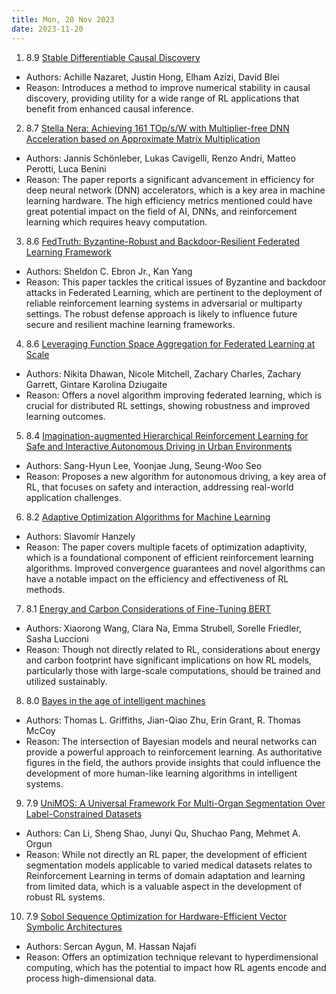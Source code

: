 ```yaml
---
title: Mon, 20 Nov 2023
date: 2023-11-20
---
```

1. 8.9 [Stable Differentiable Causal Discovery](https://arxiv.org/abs/2311.10263)
* Authors: Achille Nazaret, Justin Hong, Elham Azizi, David Blei
* Reason: Introduces a method to improve numerical stability in causal discovery, providing utility for a wide range of RL applications that benefit from enhanced causal inference.

2. 8.7 [Stella Nera: Achieving 161 TOp/s/W with Multiplier-free DNN Acceleration based on Approximate Matrix Multiplication](https://arxiv.org/abs/2311.10207)
* Authors: Jannis Schönleber, Lukas Cavigelli, Renzo Andri, Matteo Perotti, Luca Benini
* Reason: The paper reports a significant advancement in efficiency for deep neural network (DNN) accelerators, which is a key area in machine learning hardware. The high efficiency metrics mentioned could have great potential impact on the field of AI, DNNs, and reinforcement learning which requires heavy computation.

3. 8.6 [FedTruth: Byzantine-Robust and Backdoor-Resilient Federated Learning Framework](https://arxiv.org/abs/2311.10248)
* Authors: Sheldon C. Ebron Jr., Kan Yang
* Reason: This paper tackles the critical issues of Byzantine and backdoor attacks in Federated Learning, which are pertinent to the deployment of reliable reinforcement learning systems in adversarial or multiparty settings. The robust defense approach is likely to influence future secure and resilient machine learning frameworks.

4. 8.6 [Leveraging Function Space Aggregation for Federated Learning at Scale](https://arxiv.org/abs/2311.10291)
* Authors: Nikita Dhawan, Nicole Mitchell, Zachary Charles, Zachary Garrett, Gintare Karolina Dziugaite
* Reason: Offers a novel algorithm improving federated learning, which is crucial for distributed RL settings, showing robustness and improved learning outcomes.

5. 8.4 [Imagination-augmented Hierarchical Reinforcement Learning for Safe and Interactive Autonomous Driving in Urban Environments](https://arxiv.org/abs/2311.10309)
* Authors: Sang-Hyun Lee, Yoonjae Jung, Seung-Woo Seo
* Reason: Proposes a new algorithm for autonomous driving, a key area of RL, that focuses on safety and interaction, addressing real-world application challenges.

6. 8.2 [Adaptive Optimization Algorithms for Machine Learning](https://arxiv.org/abs/2311.10203)
* Authors: Slavomír Hanzely
* Reason: The paper covers multiple facets of optimization adaptivity, which is a foundational component of efficient reinforcement learning algorithms. Improved convergence guarantees and novel algorithms can have a notable impact on the efficiency and effectiveness of RL methods.

7. 8.1 [Energy and Carbon Considerations of Fine-Tuning BERT](https://arxiv.org/abs/2311.10267)
* Authors: Xiaorong Wang, Clara Na, Emma Strubell, Sorelle Friedler, Sasha Luccioni
* Reason: Though not directly related to RL, considerations about energy and carbon footprint have significant implications on how RL models, particularly those with large-scale computations, should be trained and utilized sustainably.

8. 8.0 [Bayes in the age of intelligent machines](https://arxiv.org/abs/2311.10206)
* Authors: Thomas L. Griffiths, Jian-Qiao Zhu, Erin Grant, R. Thomas McCoy
* Reason: The intersection of Bayesian models and neural networks can provide a powerful approach to reinforcement learning. As authoritative figures in the field, the authors provide insights that could influence the development of more human-like learning algorithms in intelligent systems.

9. 7.9 [UniMOS: A Universal Framework For Multi-Organ Segmentation Over Label-Constrained Datasets](https://arxiv.org/abs/2311.10251)
* Authors: Can Li, Sheng Shao, Junyi Qu, Shuchao Pang, Mehmet A. Orgun
* Reason: While not directly an RL paper, the development of efficient segmentation models applicable to varied medical datasets relates to Reinforcement Learning in terms of domain adaptation and learning from limited data, which is a valuable aspect in the development of robust RL systems.

10. 7.9 [Sobol Sequence Optimization for Hardware-Efficient Vector Symbolic Architectures](https://arxiv.org/abs/2311.10277)
* Authors: Sercan Aygun, M. Hassan Najafi
* Reason: Offers an optimization technique relevant to hyperdimensional computing, which has the potential to impact how RL agents encode and process high-dimensional data.

